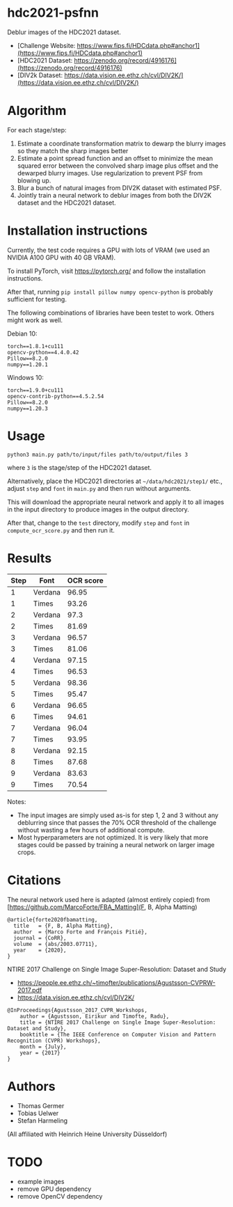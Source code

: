 # hdc2021-psfnn

Deblur images of the HDC2021 dataset.

* [Challenge Website: https://www.fips.fi/HDCdata.php#anchor1](https://www.fips.fi/HDCdata.php#anchor1)
* [HDC2021 Dataset: https://zenodo.org/record/4916176](https://zenodo.org/record/4916176)
* [DIV2k Dataset: https://data.vision.ee.ethz.ch/cvl/DIV2K/](https://data.vision.ee.ethz.ch/cvl/DIV2K/)

# Algorithm

For each stage/step:

1. Estimate a coordinate transformation matrix to dewarp the blurry images so they match the sharp images better
2. Estimate a point spread function and an offset to minimize the mean squared error between the convolved sharp image plus offset and the dewarped blurry images. Use regularization to prevent PSF from blowing up.
3. Blur a bunch of natural images from DIV2K dataset with estimated PSF.
4. Jointly train a neural network to deblur images from both the DIV2K dataset and the HDC2021 dataset.

# Installation instructions

Currently, the test code requires a GPU with lots of VRAM (we used an NVIDIA A100 GPU with 40 GB VRAM).

To install PyTorch, visit https://pytorch.org/ and follow the installation instructions.

After that, running `pip install pillow numpy opencv-python` is probably sufficient for testing.

The following combinations of libraries have been testet to work. Others might work as well.

Debian 10:

```
torch==1.8.1+cu111
opencv-python==4.4.0.42
Pillow==8.2.0
numpy==1.20.1
```

Windows 10:

```
torch==1.9.0+cu111
opencv-contrib-python==4.5.2.54
Pillow==8.2.0
numpy==1.20.3
```

# Usage

```
python3 main.py path/to/input/files path/to/output/files 3
```

where `3` is the stage/step of the HDC2021 dataset.

Alternatively, place the HDC2021 directories at `~/data/hdc2021/step1/` etc., adjust `step` and `font` in `main.py` and then run without arguments.

This will download the appropriate neural network and apply it to all images in the input directory to produce images in the output directory.

After that, change to the `test` directory, modify `step` and `font` in `compute_ocr_score.py` and then run it.

# Results

| Step | Font | OCR score |
|---|---|---|
|1|Verdana|96.95|
|1|Times|93.26|
|2|Verdana|97.3|
|2|Times|81.69|
|3|Verdana|96.57|
|3|Times|81.06|
|4|Verdana|97.15|
|4|Times|96.53|
|5|Verdana|98.36|
|5|Times|95.47|
|6|Verdana|96.65|
|6|Times|94.61|
|7|Verdana|96.04|
|7|Times|93.95|
|8|Verdana|92.15|
|8|Times|87.68|
|9|Verdana|83.63|
|9|Times|70.54|

Notes:
* The input images are simply used as-is for step 1, 2 and 3 without any deblurring since that passes the 70% OCR threshold of the challenge without wasting a few hours of additional compute.
* Most hyperparameters are not optimized. It is very likely that more stages could be passed by training a neural network on larger image crops.

# Citations

The neural network used here is adapted (almost entirely copied) from [https://github.com/MarcoForte/FBA_Matting](F, B, Alpha Matting)

```
@article{forte2020fbamatting,
  title   = {F, B, Alpha Matting},
  author  = {Marco Forte and François Pitié},
  journal = {CoRR},
  volume  = {abs/2003.07711},
  year    = {2020},
}
```

NTIRE 2017 Challenge on Single Image Super-Resolution: Dataset and Study

* https://people.ee.ethz.ch/~timofter/publications/Agustsson-CVPRW-2017.pdf
* https://data.vision.ee.ethz.ch/cvl/DIV2K/

```
@InProceedings{Agustsson_2017_CVPR_Workshops,
    author = {Agustsson, Eirikur and Timofte, Radu},
    title = {NTIRE 2017 Challenge on Single Image Super-Resolution: Dataset and Study},
    booktitle = {The IEEE Conference on Computer Vision and Pattern Recognition (CVPR) Workshops},
    month = {July},
    year = {2017}
}
```

# Authors

* Thomas Germer
* Tobias Uelwer
* Stefan Harmeling

(All affiliated with Heinrich Heine University Düsseldorf)

# TODO

* example images
* remove GPU dependency
* remove OpenCV dependency
